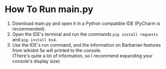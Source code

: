 # How To Run main.py
1. Download main.py and open it in a Python compatible IDE (PyCharm is recommended).
2. Open the IDE's terminal and run the commands `pip install requests` and `pip install bs4`.
3. Use the IDE's run command, and the information on Barbarian features from wikidot 5e will printed to the console. <br>
(There's quite a lot of information, so I recommend expanding your console's display size)
